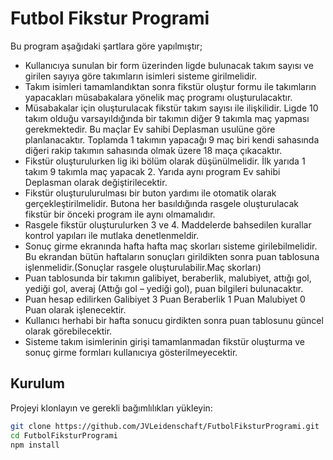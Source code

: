 # Futbol Fikstur Programi

Bu program aşağıdaki şartlara göre yapılmıştır;
+ Kullanıcıya sunulan bir form üzerinden ligde bulunacak takım sayısı ve girilen sayıya göre takımların isimleri sisteme girilmelidir.
+ Takım isimleri tamamlandıktan sonra fikstür oluştur formu ile takımların yapacakları müsabakalara yönelik maç programı oluşturulacaktır.
+ Müsabakalar için oluşturulacak fikstür takım sayısı ile ilişkilidir. Ligde 10 takım olduğu varsayıldığında bir takımın diğer 9 takımla maç yapması gerekmektedir. Bu maçlar Ev sahibi Deplasman usulüne göre planlanacaktır. Toplamda 1 takımın yapacağı 9 maç biri kendi sahasında diğeri rakip takımın sahasında olmak üzere 18 maça çıkacaktır.
+ Fikstür oluşturulurken lig iki bölüm olarak düşünülmelidir. İlk yarıda 1 takım 9 takımla maç yapacak 2. Yarıda aynı program Ev sahibi Deplasman olarak değiştirilecektir.
+ Fikstür oluşturulurulması bir buton yardımı ile otomatik olarak gerçekleştirilmelidir. Butona her basıldığında rasgele oluşturulacak fikstür bir önceki program ile aynı olmamalıdır.
+ Rasgele fikstür oluşturulurken 3 ve 4. Maddelerde bahsedilen kurallar kontrol yapıları ile mutlaka denetlenmeldir.
+ Sonuç girme ekranında hafta hafta maç skorları sisteme girilebilmelidir. Bu ekrandan bütün haftaların sonuçları girildikten sonra puan tablosuna işlenmelidir.(Sonuçlar rasgele oluşturulabilir.Maç skorları)
+ Puan tablosunda bir takımın galibiyet, beraberlik, malubiyet, attığı gol, yediği gol, averaj (Attığı gol – yediği gol), puan bilgileri bulunacaktır.
+ Puan hesap edilirken Galibiyet 3 Puan Beraberlik 1 Puan Malubiyet 0 Puan olarak işlenecektir.
+ Kullanıcı herhabi bir hafta sonucu girdikten sonra puan tablosunu güncel olarak görebilecektir.
+ Sisteme takım isimlerinin girişi tamamlanmadan fikstür oluşturma ve sonuç girme formları kullanıcıya gösterilmeyecektir.


## Kurulum

Projeyi klonlayın ve gerekli bağımlılıkları yükleyin:

```bash
git clone https://github.com/JVLeidenschaft/FutbolFiksturProgrami.git
cd FutbolFiksturProgrami
npm install
